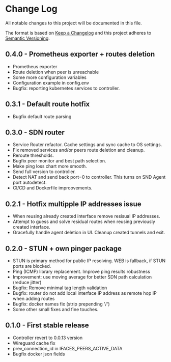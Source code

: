 # Change Log
All notable changes to this project will be documented in this file.
 
The format is based on [Keep a Changelog](http://keepachangelog.com/)
and this project adheres to [Semantic Versioning](http://semver.org/).


## 0.4.0 - Prometheus exporter + routes deletion
* Prometheus exporter
* Route deletion when peer is unreachable
* Some more configuration variables
* Configuration example in config.env
* Bugfix: reporting kubernetes services to controller.

## 0.3.1 - Default route hotfix
* Bugfix default route parsing

## 0.3.0 - SDN router
* Service Router refactor. Cache settings and sync cache to OS settings.
* Fix removed services and/or peers route deletion and cleanup.
* Reroute thresholds.
* Bugfix peer monitor and best path selection.
* Make ping loss chart more smooth.
* Send full version to controller.
* Detect NAT and send back port=0 to controller. This turns on SND Agent port autodetect.
* CI/CD and Dockerfile improovements. 

## 0.2.1 - Hotfix multipple IP addresses issue
* When reusing already created interface remove resisual IP addresses.
* Attempt to guess and solve residual routes when reusing previously created interface.
* Gracefully handle agent deletion in UI. Cleanup created tunnels and exit.

## 0.2.0 - STUN + own pinger package
* STUN is primary method for public IP resolving. WEB is fallback, if STUN ports are blocked.
* Ping (ICMP) library replacement. Improve ping results robustness
* Improvement: use moving average for better SDN path calculation (reduce jitter)
* Bugfix: Remove minimal tag length validation
* Bugfix: router do not add local interface IP address as remote hop IP when adding routes
* Bugfix: docker names fix (strip prepending '/')
* Some other small fixes and fine touches.
 
## 0.1.0 - First stable release
* Controller revert to 0.0.13 version
* Wireguard cache fix
* prev_connection_id in IFACES_PEERS_ACTIVE_DATA
* Bugfix docker json fields